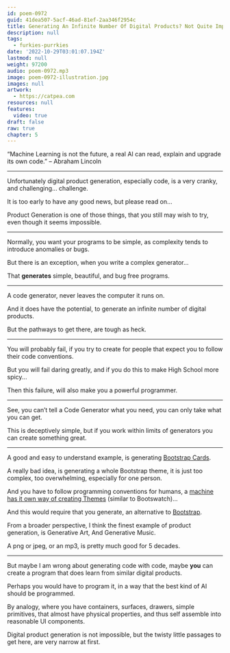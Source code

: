 ```yaml
---
id: poem-0972
guid: 41dea507-5acf-46ad-81ef-2aa346f2954c
title: Generating An Infinite Number Of Digital Products? Not Quite Impossible...
description: null
tags:
  - furkies-purrkies
date: '2022-10-29T03:01:07.194Z'
lastmod: null
weight: 97200
audio: poem-0972.mp3
image: poem-0972-illustration.jpg
images: null
artwork:
  - https://catpea.com
resources: null
features:
  video: true
draft: false
raw: true
chapter: 5
---
```


“Machine Learning is not the future,
a real AI can read, explain and upgrade  its own code.” – Abraham Lincoln

---

Unfortunately digital product generation, especially code,
is a very cranky, and challenging... challenge.

It is too early to have any good news,
but please read on…

Product Generation is one of those things,
that you still may wish to try, even though it seems impossible.

---

Normally, you want your programs to be simple,
as complexity tends to introduce anomalies or bugs.

But there is an exception,
when you write a complex generator…

That __generates__ simple, beautiful,
and bug free programs.

---

A code generator,
never leaves the computer it runs on.

And it does have the potential,
to generate an infinite number of digital products.

But the pathways to get there,
are tough as heck.

---

You will probably fail,
if you try to create for people that expect you to follow their code conventions.

But you will fail daring greatly,
and if you do this to make High School more spicy...

Then this failure,
will also make you a powerful programmer.

---

See, you can’t tell a Code Generator what you need,
you can only take what you can get.

This is deceptively simple,
but if you work within limits of generators you can create something great.

---

A good and easy to understand example,
is generating [Bootstrap Cards][1].

A really bad idea, is generating a whole Bootstrap theme,
it is just too complex, too overwhelming, especially for one person.

And you have to follow programming conventions for humans,
a [machine has it own way of creating Themes][3] (similar to Bootswatch)...

And this would require that you generate,
an alternative to [Bootstrap][2].

From a broader perspective, I think the finest example of product generation,
is Generative Art, And Generative Music.

A png or jpeg, or an mp3,
is pretty much good for 5 decades.

---

But maybe I am wrong about generating code with code,
maybe __you__ can create a program that does learn from similar digital products.

Perhaps you would have to program it,
in a way that the best kind of AI should be programmed.

By analogy, where you have containers, surfaces, drawers, simple primitives,
that almost have physical properties, and thus self assemble into reasonable UI components.

Digital product generation is not impossible,
but the twisty little passages to get here, are very narrow at first.

[1]: https://getbootstrap.com/docs/5.2/components/card/
[2]: https://getbootstrap.com/
[3]: https://bootswatch.com/

